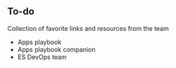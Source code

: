 ## To-do
Collection of favorite links and resources from the team
- Apps playbook
- Apps playbook companion
- ES DevOps team